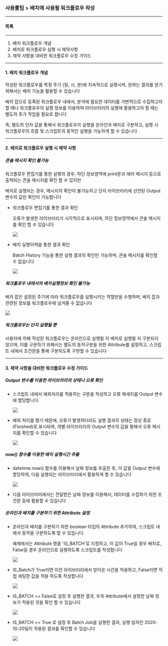 ### 사용툴팁 > 배치에 사용될 워크플로우 작성



------

#### 목록

------

1. 배치 워크플로우 개념
2. 배치로 워크플로우 실행 시 제약사항
3. 제약 사항을 대비한 워크플로우 수정 가이드



------

#### 1. 배치 워크플로우 개념

작성된 워크플로우를 특정 주기 (일, 시, 분)에 지속적으로 실행시켜, 원하는 결과를 얻기 위해서는 배치 기능을 활용할 수 있습니다

배치 잡으로 등록된 워크플로우 내에서, 분석에 필요한 데이터를 가변적으로 수집하고자 할 때나 워크플로우의 실행 정보를 이용하여 라이브러리의 실행에 활용하고자 할 때는 별도의 추가 작업을 필요로 합니다

즉, 별도의 인자 값을 통해서 워크플로우의 실행을 온라인과 배치로 구분하고, 실행 시 워크플로우의 흐름 및 스크립트의 동적인 실행을 가능하게 할 수 있습니다



------

#### 2. 배치로 워크플로우 실행 시 제약 사항



##### 콘솔 메시지 확인  불가능

워크플로우 편집기를 통한 실행의 경우, 하단 정보영역에 print문과 에러 메시지 등으로 출력되는 콘솔 메시지를 확인 할 수 있지만

배치로 실행되는 경우, 메시지의 확인이 불가능하고 단지 라이브러리에 선언된 Output 변수의 값만 확인이 가능합니다



* 워크플로우 편집기를 통한 결과 확인

  오류가 발생한 라이브러리가 시각적으로 표시되며, 하단 정보영역에서 콘솔 메시지를 확인 할 수 있습니다

  ![](./img/사용툴팁_01_배치에_사용될_워크플로우작성-01.png)

  

* 배치 실행이력을 통한 결과 확인

  Batch History 기능을 통한 실행 결과의 확인만 가능하며, 콘솔 메시지를 확인할 수 없습니다

  ![](./img/사용툴팁_01_배치에_사용될_워크플로우작성-02.png)



##### 워크플로우 내에서의 배치실행정보 확인 불가능

배치 잡은 설정된 주기에 따라 워크플로우를 실행시키는 역할만을 수행하며, 배치 잡과 관련된 정보를 워크플로우에 넘겨줄 수 없습니다

![](./img/사용툴팁_01_배치에_사용될_워크플로우작성-03.png)



##### 워크플로우는 단지 실행될 뿐

사용자에 의해 작성된 워크플로우는 온라인으로 실행될 지 배치로 실행될 지 구분되지 않으며, 이를 구분하기 위해서는 별도의 동작구분을 위한 Attribute를 설정하고, 스크립트 내에서 조건문을 통해 구분되도록 구현할 수 있습니다



------

#### 3. 제약 사항을 대비한 워크플로우 수정 가이드



##### Output 변수를 이용한 라이브러리의 상태나 오류 확인

- 스크립트 내에서 예외처리를 적용하는 구문을 작성하고 오류 메세지를 Output 변수에 할당합니다.

  ![](./img/사용툴팁_01_배치에_사용될_워크플로우작성-04.png)

  

- 예외 처리를 했기 때문에, 오류가 발생하더라도 실행 결과의 상태는 정상 종료(Finished)로 표시되며, 개별 라이브러리의 Output 변수의 값을 통해서 오류 메시지를 확인할 수 있습니다

  ![](./img/사용툴팁_01_배치에_사용될_워크플로우작성-06.png)



##### now() 함수를 이용한 배치 실행시간 추출

- datetime.now() 함수를 이용해서 날짜 정보를 추출한 후, 이 값을 Output 변수에 할당하여, 다음 실행되는 라이브러리에서 활용하게 할 수 있습니다

  ![](./img/사용툴팁_01_배치에_사용될_워크플로우작성-07.png)

  

- 다음 라이브러리에서는 전달받은 날짜 정보를 이용해서, 데이터를 수집하기 위한 조건문 등에 활용할 수 있습니다



##### 온라인과 배치를 구분하기 위한 Attribute 설정

- 온라인과 배치를 구분하기 위한 boolean 타입의 Attribute 추가하여, 스크립트 내에서 동작을 구분하도록 할 수 있습니다.

  예제에서는 Attribute 명을 'IS_BATCH'로 지정하고, 이 값이 True일 경우 배치로, False일 경우 온라인으로 실행하도록 스크립트를 작성합니다

  ![](./img/사용툴팁_01_배치에_사용될_워크플로우작성-08.png)

  

- IS_Batch가 True이면 이전 라이브러리에서 받아온 시간을 적용하고, False이면 직접 세팅한 값을 적용 하도록 작성합니다

  ![](./img/사용툴팁_01_배치에_사용될_워크플로우작성-09.png)

  

- IS_BATCH == False로 설정 후 실행한 결과, 우측 Attribute에서 설정한 날짜 정보가 적용된 것을 확인 할 수 있습니다

  ![](./img/사용툴팁_01_배치에_사용될_워크플로우작성-10.png)

  

- IS_BATCH == True 로 설정 후 Batch Job을 실행한 결과, 실행 일자인 2020-10-20일이 적용된 결과를 확인할 수 있습니다

  ![](./img/사용툴팁_01_배치에_사용될_워크플로우작성-11.png)



